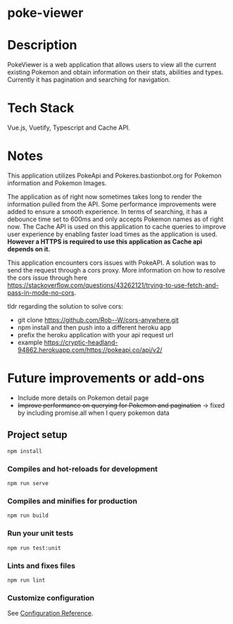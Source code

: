 # poke-viewer

# Description
PokeViewer is a web application that allows users to view all the current existing Pokemon and obtain information on their stats, abilities and types.
Currently it has pagination and searching for navigation.

# Tech Stack
Vue.js, Vuetify, Typescript and Cache API.

# Notes

This application utilizes PokeApi and Pokeres.bastionbot.org for Pokemon information and Pokemon Images.

The application as of right now sometimes takes long to render the information pulled from the API.
Some performance improvements were added to ensure a smooth experience. 
In terms of searching, it has a debounce time set to 600ms and only accepts Pokemon names as of right now.
The Cache API is used on this application to cache queries to improve user experience by enabling faster load times as the application is used. 
**However a HTTPS is required to use this application as Cache api depends on it.**

This application encounters cors issues with PokeAPI. A solution was to send the request through a cors proxy. More information on how to resolve the cors issue through here https://stackoverflow.com/questions/43262121/trying-to-use-fetch-and-pass-in-mode-no-cors.

tldr regarding the solution to solve cors:
- git clone https://github.com/Rob--W/cors-anywhere.git
- npm install and then push into a different heroku app
- prefix the heroku application with your api request url
- example  https://cryptic-headland-94862.herokuapp.com/https://pokeapi.co/api/v2/

# Future improvements or add-ons
- Include more details on Pokemon detail page
- ~~Improve performance on querying for Pokemon and pagination~~ -> fixed by including promise.all when I query pokemon data

## Project setup
```
npm install
```

### Compiles and hot-reloads for development
```
npm run serve
```

### Compiles and minifies for production
```
npm run build
```

### Run your unit tests
```
npm run test:unit
```

### Lints and fixes files
```
npm run lint
```

### Customize configuration
See [Configuration Reference](https://cli.vuejs.org/config/).
